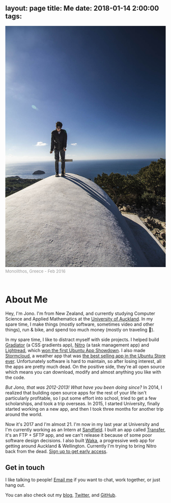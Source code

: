 layout: page
title: Me
date: 2018-01-14 2:00:00
tags:
---

<div class="mainimg">
<img src="me.jpg">
<span>Monolithos, Greece - Feb 2016</span>
</div>

# About Me

Hey, I'm Jono. I'm from New Zealand, and currently studying Computer Science and Applied Mathematics at the [University of Auckland](https://www.auckland.ac.nz/). In my spare time, I make things (mostly software, sometimes video and other things), run & bike, and spend too much money (mostly on traveling <span class="emoji">🚀</span>).

In my spare time, I like to distract myself with side projects. I helped build [Gradiator](https://launchpad.net/gradiator) (a CSS gradients app), [Nitro](https://github.com/nitrotasks/nitro) (a task management app) and [Lightread](https://github.com/stayradiated/LightRead), which [won the first Ubuntu App Showdown](http://www.omgubuntu.co.uk/2012/08/ubuntu-app-showdown-winners-announced). I also made [Stormcloud](https://github.com/consindo/stormcloud), a weather app that was [the best selling app in the Ubuntu Store ever](http://www.omgubuntu.co.uk/tag/stormcloud). Unfortunately software is hard to maintain, so after losing interest, all the apps are pretty much dead. On the positive side, they're all open source which means you can download, modify and almost anything you like with the code.

*But Jono, that was 2012-2013! What have you been doing since?* In 2014, I realized that building open source apps for the rest of your life isn't particularly profitable, so I put some effort into school, tried to get a few scholarships, and took a trip overseas. In 2015, I started University, finally started working on a new app, and then I took three months for another trip around the world.

Now it's 2017 and I'm almost 21. I'm now in my last year at University and I'm currently working as an Intern at [Sandfield](https://www.sandfield.co.nz/). I built an app called [Transfer](https://dymajo.com), it's an FTP + SFTP app, and we can't release it because of some poor software design decisions. I also built [Waka](https://getwaka.com), a progressive web app for getting around Auckland & Wellington. Currently I'm trying to bring Nitro back from the dead. [Sign up to get early access](http://nitrotasks.com).

## Get in touch
I like talking to people! [Email me](mailto:jono@jonocooper.com) if you want to chat, work together, or just hang out.

You can also check out my [blog](/archives), [Twitter](https://twitter.com/consindo), and [GitHub](https://github.com/consindo).

<style>
.article-entry {
  max-width: 600px;
  margin: 0 auto;
  font-size: 20px;
  padding-right: 600px;
  padding-left: 25px;
  padding-top: 100px;
  padding-bottom: 75px;
  line-height: 1.58;
}
.article-entry h1 {
  letter-spacing: -1px;
}
.article-entry h2 {
  font-weight: normal;
  letter-spacing: -1px;
}
.article-entry a {
  color: #0084ff;
  text-decoration: none;
}  
.article-entry a:hover {
  text-decoration: underline;
}
.mainimg {
  max-width: 500px;
  position: fixed;
  bottom: 0;
  left: 50%;
  font-size: 0;
  right: 0;
  top: 60px;
  padding-left: 75px;
  padding-top: 50px;
}
.mainimg img {
  max-width: 100%;
  max-height: 100%;
  max-height: calc(100% - 75px);
}
.mainimg span {
  font-size: 13px;
  display: inline-block;
  padding-top: 5px;
  color: #999;
}
@media (max-width: 1225px) {
  .article-entry {
    padding-right: 25px;
  }
  .mainimg {
    position: static;
    padding-top: 0;
    padding-bottom: 25px;
    padding-left: 0;
    max-width: 600px;
  } 
}
@media (max-width: 600px) {
  .article-entry {
    padding-top: 80px;
    font-size: 18px;
  }
  .mainimg {
    padding-bottom: 0;
  }
}
@media (max-width: 450px) {
  .article-entry {
    font-size: 16px;
  }
}
</style>